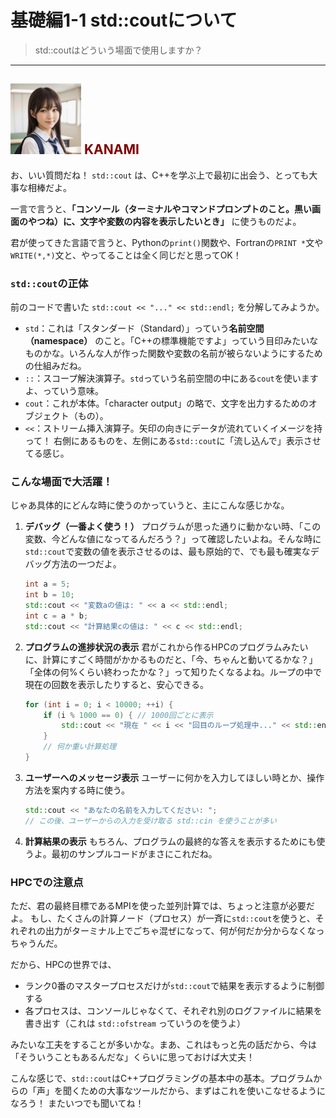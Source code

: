 # 基礎編1-1 std::coutについて
> std::coutはどういう場面で使用しますか？

***
## ![](./img/KANAMI.png "KANAMI") <font color="Maroon">KANAMI</font>

お、いい質問だね！ `std::cout` は、C++を学ぶ上で最初に出会う、とっても大事な相棒だよ。

一言で言うと、**「コンソール（ターミナルやコマンドプロンプトのこと。黒い画面のやつね）に、文字や変数の内容を表示したいとき」** に使うものだよ。

君が使ってきた言語で言うと、Pythonの`print()`関数や、Fortranの`PRINT *`文や`WRITE(*,*)`文と、やってることは全く同じだと思ってOK！

### `std::cout`の正体

前のコードで書いた `std::cout << "..." << std::endl;` を分解してみようか。

* `std`：これは「スタンダード（Standard）」っていう**名前空間（namespace）** のこと。「C++の標準機能ですよ」っていう目印みたいなものかな。いろんな人が作った関数や変数の名前が被らないようにするための仕組みだね。
* `::`：スコープ解決演算子。`std`っていう名前空間の中にある`cout`を使いますよ、っていう意味。
* `cout`：これが本体。「character output」の略で、文字を出力するためのオブジェクト（もの）。
* `<<`：ストリーム挿入演算子。矢印の向きにデータが流れていくイメージを持って！ 右側にあるものを、左側にある`std::cout`に「流し込んで」表示させてる感じ。

### こんな場面で大活躍！

じゃあ具体的にどんな時に使うのかっていうと、主にこんな感じかな。

1.  **デバッグ（一番よく使う！）**
    プログラムが思った通りに動かない時、「この変数、今どんな値になってるんだろう？」って確認したいよね。そんな時に`std::cout`で変数の値を表示させるのは、最も原始的で、でも最も確実なデバッグ方法の一つだよ。
    ```cpp
    int a = 5;
    int b = 10;
    std::cout << "変数aの値は: " << a << std::endl;
    int c = a * b;
    std::cout << "計算結果cの値は: " << c << std::endl;
    ```

2.  **プログラムの進捗状況の表示**
    君がこれから作るHPCのプログラムみたいに、計算にすごく時間がかかるものだと、「今、ちゃんと動いてるかな？」「全体の何%くらい終わったかな？」って知りたくなるよね。ループの中で現在の回数を表示したりすると、安心できる。
    ```cpp
    for (int i = 0; i < 10000; ++i) {
        if (i % 1000 == 0) { // 1000回ごとに表示
            std::cout << "現在 " << i << "回目のループ処理中..." << std::endl;
        }
        // 何か重い計算処理
    }
    ```

3.  **ユーザーへのメッセージ表示**
    ユーザーに何かを入力してほしい時とか、操作方法を案内する時に使う。
    ```cpp
    std::cout << "あなたの名前を入力してください: ";
    // この後、ユーザーからの入力を受け取る std::cin を使うことが多い
    ```

4.  **計算結果の表示**
    もちろん、プログラムの最終的な答えを表示するためにも使うよ。最初のサンプルコードがまさにこれだね。

### HPCでの注意点

ただ、君の最終目標であるMPIを使った並列計算では、ちょっと注意が必要だよ。
もし、たくさんの計算ノード（プロセス）が一斉に`std::cout`を使うと、それぞれの出力がターミナル上でごちゃ混ぜになって、何が何だか分からなくなっちゃうんだ。

だから、HPCの世界では、
* ランク0番のマスタープロセスだけが`std::cout`で結果を表示するように制御する
* 各プロセスは、コンソールじゃなくて、それぞれ別のログファイルに結果を書き出す（これは `std::ofstream` っていうのを使うよ）

みたいな工夫をすることが多いかな。まあ、これはもっと先の話だから、今は「そういうこともあるんだな」くらいに思っておけば大丈夫！

こんな感じで、`std::cout`はC++プログラミングの基本中の基本。プログラムからの「声」を聞くための大事なツールだから、まずはこれを使いこなせるようになろう！ またいつでも聞いてね！
